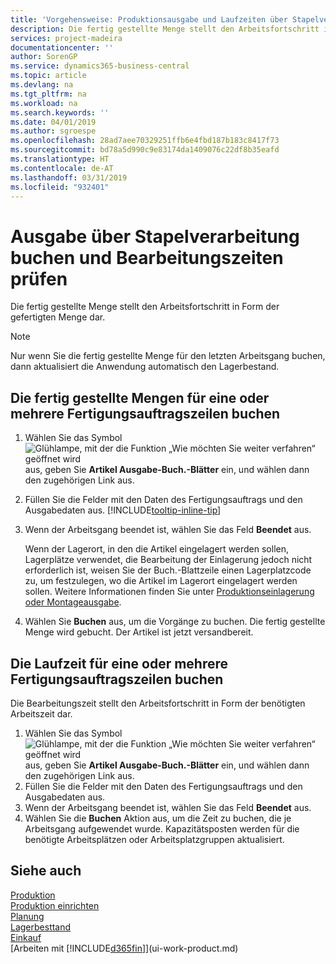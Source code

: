 ```yaml
---
title: 'Vorgehensweise: Produktionsausgabe und Laufzeiten über Stapelverarbeitung buchen| Microsoft Docs'
description: Die fertig gestellte Menge stellt den Arbeitsfortschritt in Form der gefertigten Menge dar.
services: project-madeira
documentationcenter: ''
author: SorenGP
ms.service: dynamics365-business-central
ms.topic: article
ms.devlang: na
ms.tgt_pltfrm: na
ms.workload: na
ms.search.keywords: ''
ms.date: 04/01/2019
ms.author: sgroespe
ms.openlocfilehash: 28ad7aee70329251ffb6e4fbd187b183c8417f73
ms.sourcegitcommit: bd78a5d990c9e83174da1409076c22df8b35eafd
ms.translationtype: HT
ms.contentlocale: de-AT
ms.lasthandoff: 03/31/2019
ms.locfileid: "932401"
---
```

# <a name="batch-post-output-and-run-times"></a>Ausgabe über Stapelverarbeitung buchen und Bearbeitungszeiten prüfen
Die fertig gestellte Menge stellt den Arbeitsfortschritt in Form der gefertigten Menge dar.  

> [!NOTE]
> Nur wenn Sie die fertig gestellte Menge für den letzten Arbeitsgang buchen, dann aktualisiert die Anwendung automatisch den Lagerbestand.  

## <a name="to-post-output-quantities-for-one-or-more-production-order-lines"></a>Die fertig gestellte Mengen für eine oder mehrere Fertigungsauftragszeilen buchen
1. Wählen Sie das Symbol ![Glühlampe, mit der die Funktion „Wie möchten Sie weiter verfahren“ geöffnet wird](media/ui-search/search_small.png "Wie möchten Sie weiter verfahren?") aus, geben Sie **Artikel Ausgabe-Buch.-Blätter** ein, und wählen dann den zugehörigen Link aus.  
2. Füllen Sie die Felder mit den Daten des Fertigungsauftrags und den Ausgabedaten aus. [!INCLUDE[tooltip-inline-tip](includes/tooltip-inline-tip_md.md)]
3. Wenn der Arbeitsgang beendet ist, wählen Sie das Feld **Beendet** aus.  

    Wenn der Lagerort, in den die Artikel eingelagert werden sollen, Lagerplätze verwendet, die Bearbeitung der Einlagerung jedoch nicht erforderlich ist,  weisen Sie der Buch.-Blattzeile einen Lagerplatzcode zu, um festzulegen, wo die Artikel im Lagerort eingelagert werden sollen. Weitere Informationen finden Sie unter [Produktionseinlagerung oder Montageausgabe](warehouse-how-to-put-away-production-output.md).  

4. Wählen Sie **Buchen** aus, um die Vorgänge zu buchen. Die fertig gestellte Menge wird gebucht. Der Artikel ist jetzt versandbereit.  

## <a name="to-post-run-times-for-one-or-more-production-order-lines"></a>Die Laufzeit für eine oder mehrere Fertigungsauftragszeilen buchen
Die Bearbeitungszeit stellt den Arbeitsfortschritt in Form der benötigten Arbeitszeit dar.    

1.  Wählen Sie das Symbol ![Glühlampe, mit der die Funktion „Wie möchten Sie weiter verfahren“ geöffnet wird](media/ui-search/search_small.png "Wie möchten Sie weiter verfahren?") aus, geben Sie **Artikel Ausgabe-Buch.-Blätter** ein, und wählen dann den zugehörigen Link aus.  
2. Füllen Sie die Felder mit den Daten des Fertigungsauftrags und den Ausgabedaten aus.  
3.  Wenn der Arbeitsgang beendet ist, wählen Sie das Feld **Beendet** aus.  
4. Wählen Sie die **Buchen** Aktion aus, um die Zeit zu buchen, die je Arbeitsgang aufgewendet wurde. Kapazitätsposten werden für die benötigte Arbeitsplätzen oder Arbeitsplatzgruppen aktualisiert.

## <a name="see-also"></a>Siehe auch  
[Produktion](production-manage-manufacturing.md)    
[Produktion einrichten](production-configure-production-processes.md)  
[Planung](production-planning.md)      
[Lagerbesttand](inventory-manage-inventory.md)  
[Einkauf](purchasing-manage-purchasing.md)  
[Arbeiten mit [!INCLUDE[d365fin](includes/d365fin_md.md)]](ui-work-product.md)
